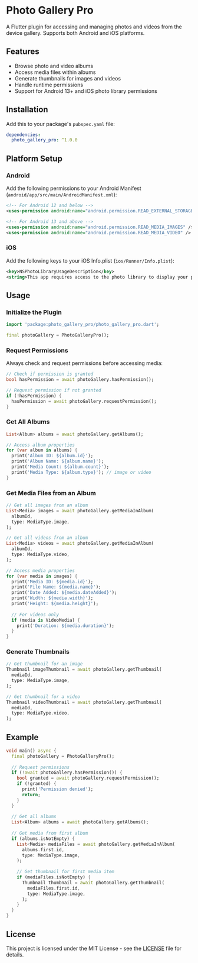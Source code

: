 # Photo Gallery Pro

A Flutter plugin for accessing and managing photos and videos from the device gallery. Supports both Android and iOS platforms.

## Features

- Browse photo and video albums
- Access media files within albums
- Generate thumbnails for images and videos
- Handle runtime permissions
- Support for Android 13+ and iOS photo library permissions

## Installation

Add this to your package's `pubspec.yaml` file:

```yaml
dependencies:
  photo_gallery_pro: ^1.0.0
```

## Platform Setup

### Android

Add the following permissions to your Android Manifest (`android/app/src/main/AndroidManifest.xml`):

```xml
<!-- For Android 12 and below -->
<uses-permission android:name="android.permission.READ_EXTERNAL_STORAGE" />

<!-- For Android 13 and above -->
<uses-permission android:name="android.permission.READ_MEDIA_IMAGES" />
<uses-permission android:name="android.permission.READ_MEDIA_VIDEO" />
```

### iOS

Add the following keys to your iOS Info.plist (`ios/Runner/Info.plist`):

```xml
<key>NSPhotoLibraryUsageDescription</key>
<string>This app requires access to the photo library to display your photos and videos.</string>
```

## Usage

### Initialize the Plugin

```dart
import 'package:photo_gallery_pro/photo_gallery_pro.dart';

final photoGallery = PhotoGalleryPro();
```

### Request Permissions

Always check and request permissions before accessing media:

```dart
// Check if permission is granted
bool hasPermission = await photoGallery.hasPermission();

// Request permission if not granted
if (!hasPermission) {
  hasPermission = await photoGallery.requestPermission();
}
```

### Get All Albums

```dart
List<Album> albums = await photoGallery.getAlbums();

// Access album properties
for (var album in albums) {
  print('Album ID: ${album.id}');
  print('Album Name: ${album.name}');
  print('Media Count: ${album.count}');
  print('Media Type: ${album.type}'); // image or video
}
```

### Get Media Files from an Album

```dart
// Get all images from an album
List<Media> images = await photoGallery.getMediaInAlbum(
  albumId,
  type: MediaType.image,
);

// Get all videos from an album
List<Media> videos = await photoGallery.getMediaInAlbum(
  albumId,
  type: MediaType.video,
);

// Access media properties
for (var media in images) {
  print('Media ID: ${media.id}');
  print('File Name: ${media.name}');
  print('Date Added: ${media.dateAdded}');
  print('Width: ${media.width}');
  print('Height: ${media.height}');
  
  // For videos only
  if (media is VideoMedia) {
    print('Duration: ${media.duration}');
  }
}
```

### Generate Thumbnails

```dart
// Get thumbnail for an image
Thumbnail imageThumbnail = await photoGallery.getThumbnail(
  mediaId,
  type: MediaType.image,
);

// Get thumbnail for a video
Thumbnail videoThumbnail = await photoGallery.getThumbnail(
  mediaId,
  type: MediaType.video,
);
```

## Example

```dart
void main() async {
  final photoGallery = PhotoGalleryPro();
  
  // Request permissions
  if (!await photoGallery.hasPermission()) {
    bool granted = await photoGallery.requestPermission();
    if (!granted) {
      print('Permission denied');
      return;
    }
  }
  
  // Get all albums
  List<Album> albums = await photoGallery.getAlbums();
  
  // Get media from first album
  if (albums.isNotEmpty) {
    List<Media> mediaFiles = await photoGallery.getMediaInAlbum(
      albums.first.id,
      type: MediaType.image,
    );
    
    // Get thumbnail for first media item
    if (mediaFiles.isNotEmpty) {
      Thumbnail thumbnail = await photoGallery.getThumbnail(
        mediaFiles.first.id,
        type: MediaType.image,
      );
    }
  }
}
```

## License

This project is licensed under the MIT License - see the [LICENSE](LICENSE) file for details.
